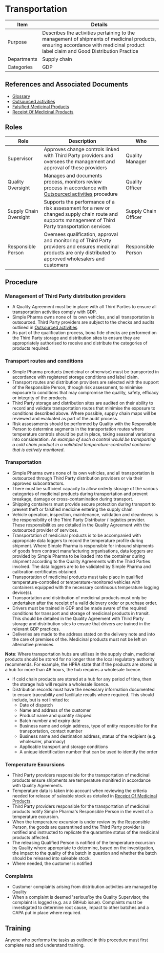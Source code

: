 # Transportation

Item    |   Details
----    |   ----
Purpose | Describes the activities pertaining to the management of shipments of medicinal products, ensuring accordance with medicinal product label claim and Good Distribution Practice
Departments | Supply chain
Categories    | GDP

## References and Associated Documents

* [Glossary][QEAIC]
* [Outsourced activities][HBQIN]
* [Falsified Medicinal Products][VTOMR]
* [Receipt Of Medicinal Products][VQICE]

## Roles

Role     |   Description    |   Who
------   |   --------       |  ----
Supervisor |  Approves change controls linked with Third Party providers and oversees the management and approval of these providers | Quality Manager
Quality Oversight |  Manages and documents process, monitors review process in accordance with [Outsourced activities][HBQIN] procedure | Quality Officer
Supply Chain Oversight |  Supports the performance of a risk assessment for a new or changed supply chain route and supports management of Third Party transportation services | Supply Chain Officer
Responsible Person | Oversees qualification, approval and monitoring of Third Party providers and ensures medicinal products are only distributed to approved wholesalers and customers  | Responsible Person

## Procedure

### Management of Third Party distribution providers

* A Quality Agreement must be in place with all Third Parties to ensure all transportation activities comply with GDP.
* Simple Pharma owns none of its own vehicles, and all transportation is outsourced. Third Party providers are subject to the checks and audits outlined in [Outsourced activities][HBQIN].
* As part of the qualification process, bona fide checks are performed on the Third Party storage and distribution sites to ensure they are appropriately authorised to receive and distribute the categories of products required.

### Transport routes and conditions

* Simple Pharma products (medicinal or otherwise) must be transported in accordance with registered storage conditions and label claim.
* Transport routes and distribution providers are selected with the support of the Responsible Person, through risk assessment, to minimise exposure to conditions that may compromise the quality, safety, efficacy or integrity of the products.
* Third Party storage and distribution sites are audited on their ability to record and validate transportation routes that minimise the exposure to conditions described above. Where possible, supply chain maps will be reviewed and evaluated as part of the audit process.
* Risk assessments should be performed by Quality with the Responsible Person to determine segments in the transportation routes where temperature controls should be put in place, taking seasonal variations into consideration. <em>An example of such a control would be transporting a cold chain product in a validated temperature-controlled container that is actively monitored</em>.

### Transportation

* Simple Pharma owns none of its own vehicles, and all transportation is outsourced through Third Party distribution providers or via their approved subcontractors.
* There must be sufficient capacity to allow orderly storage of the various categories of medicinal products during transportation and prevent breakage, damage or cross-contamination during transport.
* Shipping containers must provide secure protection during transport to prevent theft or falsified medicine entering the supply chain
* Vehicle operation, inspection, maintenance, validation and cleanliness is the responsibility of the Third Party Distributor / logistics provider. These responsibilities are detailed in the Quality Agreement with the outsourced provider of services.
* Transportation of medicinal products is to be accompanied with appropriate data loggers to record the temperature profile during shipment. Where Simple Pharma is responsible for inbound shipments of goods from contract manufacturing organisations, data loggers are provided by Simple Pharma to be loaded into the container during shipment according to the Quality Agreements with the Third Parties involved. The data loggers are to be validated by Simple Pharma and calibration certificates obtained.
* Transportation of medicinal products must take place in qualified temperature-controlled or temperature-monitored vehicles with containers equipped with the necessary continuous temperature logging device(s).
* Transportation and distribution of medicinal products must only be undertaken after the receipt of a valid delovery order or purchase order.
* Drivers must be trained in GDP and be made aware of the required conditions for transport and storage of medicinal products in transit. This should be detailed in the Quality Agreement with Third Party storage and distribution sites to ensure that drivers are trained in the relevant GDP practices. 
* Deliveries are made to the address stated on the delivery note and into the care of premises of the. Medicinal products must not be left on alternative premises.

**Note:** Where transportation hubs are utilises in the supply chain, medicinal products should be stored for no longer than the local regulatory authority recommends. For example, the HPRA state that if the products are stored in a hub for more than 48 hours, the hub  requires a wholesale licence. 

* If cold chain products are stored at a hub for any period of time, then the storage hub will require a wholesale licence.
* Distribution records must have the necessary information documented to ensure traceability and facilitate recalls where required. This should include, but is not limited to:
  - Date of dispatch
  - Name and address of the customer
  - Product name and quantity shipped
  - Batch number and expiry date
  - Business name and origin address, type of entity responsible for the transportation, contact number
  - Business name and destination address, status of the recipient (e.g. wholesaler, pharmacy)
  - Applicable transport and storage conditions
  - A unique identification number that can be used to identify the order
  
### Temperature Excursions

* Third Party providers responsible for the transportation of medicinal products ensure shipments are temperature monitired in accordance with Quality Agreements.
* Temperature data is taken into account when reviewing the criteria needed for release of saleable stock as detailed in [Receipt Of Medicinal Products][VQICE].
* Third Party providers responsible for the transportation of medicinal products notify Simple Pharma's Responsible Person in the event of a temperature excursion.
* When the temperature excursion is under review by the Responsible Person, the goods are quarantined and the Third Party provider is notified and instructed to replicate the quarantine status of the medicinal products affected.
* The releasing Qualified Person is notified of the temperature excursion by Quality where appropriate to determine, based on the investigation, the impact to the quality of the batch in question and whether the batch should be released into saleable stock.
* Where needed, the customer is notified

### Complaints

* Customer complaints arising from distribution activities are managed by Quality
* When a complaint is deemed 'serious'by the Quality Supervisor, the complaint is logged (e.g. as a GitHub issue). Complaints must be investigated to determine root cause, impact to other batches and a CAPA put in place where required.

## Training

Anyone who performs the tasks as outlined in this procedure must first complete read and understand training.

[GMP Guidelines]: https://ec.europa.eu/health/documents/eudralex/vol-4_en]
[GDP Guidelines]: https://eur-lex.europa.eu/LexUriServ/LexUriServ.do?uri=OJ:C:2013:343:0001:0014:EN:PDF
[GVP Guidelines]: https://www.ema.europa.eu/en/documents/regulatory-procedural-guideline/guideline-good-pharmacovigilance-practices-gvp-module-vi-collection-management-submission-reports_en.pdf
[Directive 2010/84/EU]: https://ec.europa.eu/health/sites/health/files/files/eudralex/vol-1/dir_2010_84/dir_2010_84_en.pdf
[Regulation EU No 1235/2010]: https://eur-lex.europa.eu/legal-content/EN/TXT/?uri=CELEX:32010R1235
[EudraGMDP]: http://eudragmdp.ema.europa.eu
[AMXWS]: /procedures/Procedure_GDP_AMXWS_Management_Of_Procedures.md
[XIDEX]: /procedures/Procedure_GDP_XIDEX_Responsible_Person.md
[BWRPX]: /procedures/Procedure_GDP_BWRPX_Documentation_Control.md
[XCEUG]: /procedures/Procedure_GDP_XCEUG_Deviations.md
[UYNEF]: /procedures/Procedure_GDP_UYNEF_Change_Control.md
[OZCFN]: /procedures/Procedure_GDP_OZCFN_Management_Review_And_Monitoring.md
[LBHIY]: /procedures/Procedure_GDP_LBHIY_Quality_Risk_Management.md
[ZWJPR]: /procedures/Procedure_GDP_ZWJPR_Training.md
[VQICE]: /procedures/Procedure_GDP_VQICE_Receipt_Of_Medicinal_Products.md
[AGTXC]: /procedures/Procedure_GDP_AGTXC_Establishing_The_Authority_Of_Suppliers_To_Supply_Medicinal_Products.md
[ZIWKI]: /procedures/Procedure_GDP_ZIWKI_Customer_Complaints.md
[VOZWP]: /procedures/Procedure_GDP_VOZWP_Recall_procedure.md
[HBQIN]: /procedures/Procedure_GDP_HBQIN_Outsourced_Activities.md
[GMQHI]: /procedures/Procedure_GDP_GMQHI_Self_Inspections.md
[VTOMR]: /procedures/Procedure_GDP_VTOMR_Falsified_Medicinal_Products.md
[BMAXZ]: /procedures/Procedure_GDP_BMAXZ_Medicinal_Product_Returns.md
[YUISV]: /procedures/Procedure_GDP_YUISV_CAPA.md
[QEAIC]: /procedures/Document_QEAIC_Glossary.md
[SVWCE]: /documents/Manual_SVWCE_Quality_Manual.md
[GGNHM]: /procedures/Procedure_GDP_GGNHM_Reporting_of_Adverse_Events.md
[PSGBV]: /procedures/Procedure_GDP_PSGBV_Artwork_&_Labelling.md
[v9C4tiEaG1]: /procedures/Procedure_GDP_v9C4tiEaG1_Transportation.md
